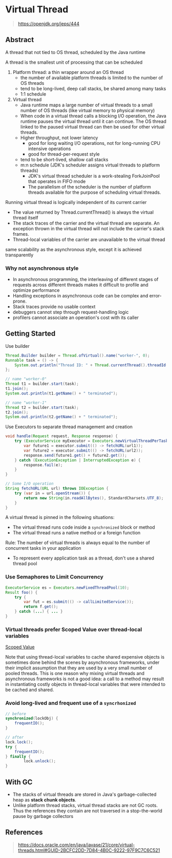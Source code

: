 # Virtual Thread

> https://openjdk.org/jeps/444

## Abstract

A thread that not tied to OS thread, scheduled by the Java runtime

A thread is the smallest unit of processing that can be scheduled
1. Platform thread: a thin wrapper around an OS thread
    - the number of available platform threads is limited to the number of OS threads
    - tend to be long-lived, deep call stacks, be shared among many tasks
    - 1:1 schedule
2. Virtual thread
   - Java runtime maps a large number of virtual threads to a small number of OS threads (like virtual memory to physical memory)
   - When code in a virtual thread calls a blocking I/O operation, the Java runtime pauses the virtual thread until it can continue. The OS thread linked to the paused virtual thread can then be used for other virtual threads.
   - Higher throughput, not lower latency
     - good for long waiting I/O operations, not for long-running CPU intensive operations
     - good for thread-per-request style
   - tend to be short-lived, shallow call stacks
   - m:n schedule (JDK's scheduler assigns virtual threads to platform threads)
     - JDK's virtual thread scheduler is a work-stealing ForkJoinPool that operates in FIFO mode
     - The parallelism of the scheduler is the number of platform threads available for the purpose of scheduling virtual threads.

Running virtual thread is logically independent of its current carrier
- The value returned by Thread.currentThread() is always the virtual thread itself
- The stack traces of the carrier and the virtual thread are separate. An exception thrown in the virtual thread will not include the carrier's stack frames.
- Thread-local variables of the carrier are unavailable to the virtual thread

same scalability as the asynchronous style, except it is achieved transparently

### Why not asynchronous style

- In asynchronous programming, the interleaving of different stages of requests across different threads makes it difficult to profile and optimize performance
- Handling exceptions in asynchronous code can be complex and error-prone.
- Stack traces provide no usable context
- debuggers cannot step through request-handling logic
- profilers cannot associate an operation's cost with its caller


## Getting Started

Use builder
```java
Thread.Builder builder = Thread.ofVirtual().name("worker-", 0);
Runnable task = () -> {
    System.out.println("Thread ID: " + Thread.currentThread().threadId());
};

// name "worker-0"
Thread t1 = builder.start(task);   
t1.join();
System.out.println(t1.getName() + " terminated");

// name "worker-1"
Thread t2 = builder.start(task);   
t2.join();  
System.out.println(t2.getName() + " terminated");
```

Use Executors to separate thread management and creation
```java
void handle(Request request, Response response) {
    try (ExecutorService myExecutor = Executors.newVirtualThreadPerTaskExecutor()) {
        var future1 = executor.submit(() -> fetchURL(url1));
        var future2 = executor.submit(() -> fetchURL(url2));
        response.send(future1.get() + future2.get());
    } catch (ExecutionException | InterruptedException e) {
        response.fail(e);
    }
}

// Some I/O operation
String fetchURL(URL url) throws IOException {
    try (var in = url.openStream()) {
        return new String(in.readAllBytes(), StandardCharsets.UTF_8);
    }
}
```

A virtual thread is pinned in the following situations:
- The virtual thread runs code inside a `synchronized` block or method
- The virtual thread runs a native method or a foreign function

Rule: The number of virtual threads is always equal to the number of concurrent tasks in your application
- To represent every application task as a thread, don't use a shared thread pool

### Use Semaphores to Limit Concurrency

```java
ExecutorService es = Executors.newFixedThreadPool(10);
Result foo() {
    try {
        var fut = es.submit(() -> callLimitedService());
        return f.get();
    } catch (...) { ... }
}
```

### Virtual threads prefer Scoped Value over thread-local variables

[Scoped Value](./Scoped%20Value.md)

Note that using thread-local variables to cache shared expensive objects is sometimes done behind the scenes by asynchronous frameworks, under their implicit assumption that they are used by a very small number of pooled threads. This is one reason why mixing virtual threads and asynchronous frameworks is not a good idea: a call to a method may result in instantiating costly objects in thread-local variables that were intended to be cached and shared.

### Avoid long-lived and frequent use of a `syncrhonized`



```java
// before
synchronized(lockObj) {
    frequentIO();
}

// after
lock.lock();
try {
    frequentIO();
} finally {
        lock.unlock();
}
```

## With GC

- The stacks of virtual threads are stored in Java's garbage-collected heap as **stack chunk objects**.
- Unlike platform thread stacks, virtual thread stacks are not GC roots. Thus the references they contain are not traversed in a stop-the-world pause by garbage collectors




## References

> https://docs.oracle.com/en/java/javase/21/core/virtual-threads.html#GUID-2BCFC2DD-7D84-4B0C-9222-97F9C7C6C521
